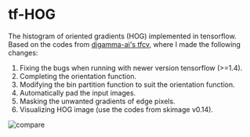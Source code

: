 # tf-HOG
The histogram of oriented gradients (HOG) implemented in tensorflow. Based on the codes from [digamma-ai's tfcv](https://github.com/digamma-ai/tfcv), where I made the following changes:

1. Fixing the bugs when running with newer version tensorflow (>=1.4).
2. Completing the orientation function.
3. Modifying the bin partition function to suit the orientation function.
4. Automatically pad the input images.
5. Masking the unwanted gradients of edge pixels.
6. Visualizing HOG image (use the codes from skimage v0.14).

![compare](https://i.imgur.com/U0WJZiX.png)
